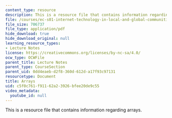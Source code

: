```yaml
---
content_type: resource
description: This is a resource file that contains information regarding arrays.
file: /courses/ec-s01-internet-technology-in-local-and-global-communities-spring-2005-summer-2005/c5f0c761f91162a23926bfee20de9c55_MITEC_S01S05_l05_arrays.pdf
file_size: 706737
file_type: application/pdf
hide_download: true
hide_download_original: null
learning_resource_types:
- Lecture Notes
license: https://creativecommons.org/licenses/by-nc-sa/4.0/
ocw_type: OCWFile
parent_title: Lecture Notes
parent_type: CourseSection
parent_uid: 0dd4eaeb-d2f8-360d-612d-a17f93c97131
resourcetype: Document
title: Arrays
uid: c5f0c761-f911-62a2-3926-bfee20de9c55
video_metadata:
  youtube_id: null
---
```

This is a resource file that contains information regarding arrays.